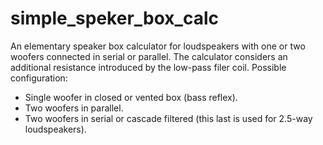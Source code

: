 # simple_speker_box_calc
An elementary speaker box calculator for loudspeakers with one or two woofers connected in serial or parallel.
The calculator considers an additional resistance introduced by the low-pass filer coil.
Possible configuration: 
- Single woofer in closed or vented box (bass reflex).
- Two woofers in parallel.
- Two woofers in serial or cascade filtered (this last is used for 2.5-way loudspeakers).

